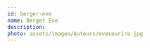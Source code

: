 ```yaml
---
id: berger-eve
name: Berger Eve
description: 
photo: assets/images/Auteurs/evesourire.jpg
---
```

    